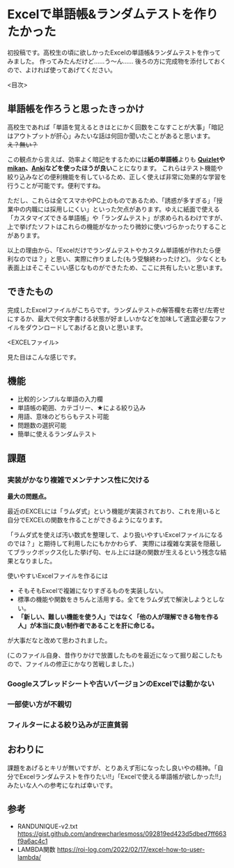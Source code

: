 # Excelで単語帳&ランダムテストを作りたかった

初投稿です。高校生の頃に欲しかったExcelの単語帳&ランダムテストを作ってみました。
作ってみたんだけど……う～ん……
後ろの方に完成物を添付しておくので、よければ使ってあげてください。

<目次>

## 単語帳を作ろうと思ったきっかけ

高校生であれば「単語を覚えるときはとにかく回数をこなすことが大事」「暗記はアウトプットが肝心」みたいな話は何回か聞いたことがあると思います。
~~え？無い？~~

この観点から言えば、効率よく暗記をするためには**紙の単語帳**よりも
**[Quizlet](https://quizlet.com/jp)や[mikan](https://mikan.link/)、[Anki](https://apps.ankiweb.net/)などを使ったほうが良い**ことになります。
これらはテスト機能や絞り込みなどの便利機能を有しているため、正しく使えば非常に効果的な学習を行うことが可能です。便利ですね。

ただし、これらは全てスマホやPC上のものであるため、「誘惑が多すぎる」「授業中の内職には採用しにくい」といった欠点があります。ゆえに紙面で使える「カスタマイズできる単語帳」や「ランダムテスト」が求められるわけですが、上で挙げたソフトはこれらの機能がなかったり微妙に使いづらかったりすることがあります。

以上の理由から、「Excelだけでランダムテストやカスタム単語帳が作れたら便利なのでは？」と思い、実際に作りました(もう受験終わったけど)。
少なくとも表面上はそこそこいい感じなものができたため、ここに共有したいと思います。

## できたもの

完成したExcelファイルがこちらです。ランダムテストの解答欄を右寄せ/左寄せにするか、最大で何文字書ける状態が好ましいかなどを加味して適宜必要なファイルをダウンロードしてあげると良いと思います。

<EXCELファイル>

見た目はこんな感じです。

<R-Small>
<R-Large>
<R-Kanji>

## 機能

- 比較的シンプルな単語の入力欄
- 単語帳の範囲、カテゴリー、★による絞り込み
- 用語、意味のどちらもテスト可能
- 問題数の選択可能
- 簡単に使えるランダムテスト

## 課題

### 実装がかなり複雑でメンテナンス性に欠ける

**最大の問題点。**

最近のEXCELには「ラムダ式」という機能が実装されており、これを用いると自分でEXCELの関数を作ることができるようになります。

「ラムダ式を使えば汚い数式を整理して、より扱いやすいExcelファイルになるのでは？」と期待して利用したにもかかわらず、
実際には複雑な実装を隠蔽してブラックボックス化した挙げ句、セル上には謎の関数が生えるという残念な結果となりました。

使いやすいExcelファイルを作るには

- そもそもExcelで複雑になりすぎるものを実装しない。
- 標準の機能や関数をきちんと活用する。全てをラムダ式で解決しようとしない。
- **「新しい、難しい機能を使う人」ではなく「他の人が理解できる物を作る人」が本当に良い制作者であることを肝に命じる。**

が大事だなと改めて思わされました。

(このファイル自身、昔作りかけで放置したものを最近になって掘り起こしたもので、ファイルの修正にかなり苦戦しました。)

### Googleスプレッドシートや古いバージョンのExcelでは動かない

### 一部使い方が不親切

### フィルターによる絞り込みが正直貧弱

## おわりに

課題をあげるとキリが無いですが、とりあえず形になったし良いやの精神。「自分でExcelランダムテストを作りたい!!」「Excelで使える単語帳が欲しかった!!」みたいな人への参考になれば幸いです。

## 参考

- RANDUNIQUE-v2.txt <https://gist.github.com/andrewcharlesmoss/092819ed423d5dbed7ff663f9a6ac4c1>
- LAMBDA関数 <https://roi-log.com/2022/02/17/excel-how-to-user-lambda/>
